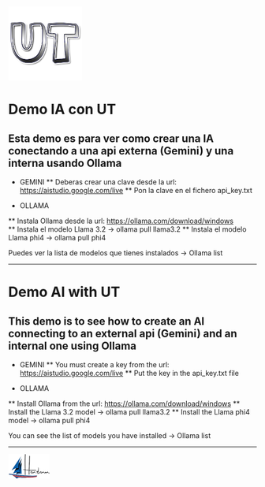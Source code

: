 ﻿![alt text](https://github.com/carles9000/ut/blob/main/files/images/ut_ico.png)

# Demo IA con UT


## Esta demo es para ver como crear una IA conectando a una api externa (Gemini) y una interna usando Ollama

* GEMINI 
** Deberas crear una clave desde la url: https://aistudio.google.com/live 
** Pon la clave en el fichero api_key.txt

* OLLAMA  

** Instala Ollama desde la url: https://ollama.com/download/windows  
** Instala el modelo Llama 3.2  -> ollama pull llama3.2 
** Instala el modelo Llama phi4 -> ollama pull phi4

Puedes ver la lista de modelos que tienes instalados -> Ollama list


<hr>

# Demo AI with UT

## This demo is to see how to create an AI connecting to an external api (Gemini) and an internal one using Ollama

* GEMINI 
** You must create a key from the url: https://aistudio.google.com/live
** Put the key in the api_key.txt file

* OLLAMA

** Install Ollama from the url: https://ollama.com/download/windows
** Install the Llama 3.2 model -> ollama pull llama3.2
** Install the Llama phi4 model -> ollama pull phi4

You can see the list of models you have installed -> Ollama list


<hr> 

![alt text](https://github.com/carles9000/ut/blob/main/files/images/harbour_mini.png)